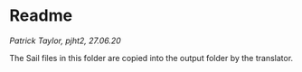 # Readme

*Patrick Taylor, pjht2, 27.06.20*

The Sail files in this folder are copied into the output folder by the translator.